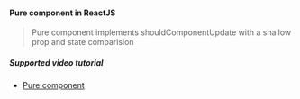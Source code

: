 #### Pure component in ReactJS

> Pure component implements shouldComponentUpdate with a shallow prop and state comparision

##### Supported video tutorial
 - [Pure component](https://www.youtube.com/watch?v=YCRuTT31qR0&list=PLC3y8-rFHvwgg3vaYJgHGnModB54rxOk3&index=27&t=600s)